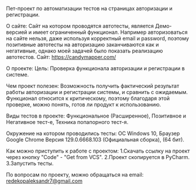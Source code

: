 Пет-проект по автоматизации тестов на страницах авторизации и регистрации.

О сайте: 
  Сайт на котором проводятся автотесты, является Демо-версией и имеет ограниченный функционал.
    Например авторизоваться на сайте нельзя, даже используя корректный email и password, 
      поэтому позитивные автотесты на авторизацию заканчиваются как и негативные, однако моей задачей было показать реализацию автотестов.
  Сайт: https://candymapper.com/

О проекте:
  Цель: Проверка функционала авторизации и регистрации в системе.

Чем проект полезен: Возможность получить фактический результат работы авторизации и регистрации системы, и сравнить с ожидаемым.
  Функционал относится к критическому, поэтому благодаря этой проверке, можно понять, готов ли продукт к использованию.

Виды тестов в проекте: Функциональное (Расширенное), Позитивное и Негативное тест-е, Техника попапорного тест-я.

Окружение на котором проводились тесты: ОС Windows 10, Браузер Google Chrome Версия 129.0.6668.103 (Официальная сборка), (64 бит).

Как можно приступить к работе с проектом: 
  1.Скачать ссылку на проект через кнопку "Code" - "Get from VCS".
  2.Проект скопируется в PyCharm.
  3.Запустить тесты.

По вопросам по проекту, можно обращаться на email: redekopaleksandr7@gmail.com  
  
